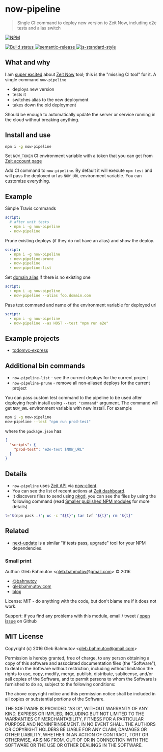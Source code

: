 # now-pipeline

> Single CI command to deploy new version to Zeit Now, including e2e tests and alias switch

[![NPM][npm-icon] ][npm-url]

[![Build status][ci-image] ][ci-url]
[![semantic-release][semantic-image] ][semantic-url]
[![js-standard-style][standard-image]][standard-url]

## What and why

I am [super excited](https://glebbahmutov.com/blog/think-inside-the-box/)
about [Zeit Now](https://zeit.co/now) tool; this is the "missing CI tool"
for it. A single command `now-pipeline`

- deploys new version
- tests it
- switches alias to the new deployment
- takes down the old deployment

Should be enough to automatically update the server or service running in
the cloud without breaking anything.

## Install and use

```sh
npm i -g now-pipeline
```

Set `NOW_TOKEN` CI environment variable with a token that you can get from
[Zeit account page](https://zeit.co/account#api-tokens)

Add CI command to `now-pipeline`. By default it will execute `npm test`
and will pass the deployed url as `NOW_URL` environment variable. You can
customize everything.

## Example

Simple Travis commands

```yml
script:
  # after unit tests
  - npm i -g now-pipeline
  - now-pipeline
```

Prune existing deploys (if they do not have an alias) and show the deploy.

```yml
script:
  - npm i -g now-pipeline
  - now-pipeline-prune
  - now-pipeline
  - now-pipeline-list
```

Set [domain alias](https://zeit.co/world) if there is no existing one

```yml
script:
  - npm i -g now-pipeline
  - now-pipeline --alias foo.domain.com
```

Pass test command and name of the environment variable for deployed url

```yml
script:
  - npm i -g now-pipeline
  - now-pipeline --as HOST --test "npm run e2e"
```

## Example projects

* [todomvc-express](https://github.com/bahmutov/todomvc-express/blob/master/.travis.yml)

## Additional bin commands

* `now-pipeline-list` - see the current deploys for the current project
* `now-pipeline-prune` - remove all non-aliased deploys for the current project

You can pass custom test command to the pipeline to be used after deploying
fresh install using `--test "command"` argument. The command will get `NOW_URL`
environment variable with new install. For example

```sh
npm i -g now-pipeline
now-pipeline --test "npm run prod-test"
```

where the `package.json` has

```json
{
  "scripts": {
    "prod-test": "e2e-test $NOW_URL"
  }
}
```

## Details

* `now-pipeline` uses [Zeit API](https://zeit.co/api) via [now-client](https://github.com/zeit/now-client).
* You can see the list of recent actions at [Zeit dashboard](https://zeit.co/dashboard).
* It discovers files to send using [pkgd](https://github.com/inikulin/pkgd),
  you can see the files by using the following command
  (read [Smaller published NPM modules](https://glebbahmutov.com/blog/smaller-published-NPM-modules/) for more details)
```sh
t="$(npm pack .)"; wc -c "${t}"; tar tvf "${t}"; rm "${t}"
```

## Related

* [next-update](https://github.com/bahmutov/next-update) is a similar
  "if tests pass, upgrade" tool for your NPM dependencies.

### Small print

Author: Gleb Bahmutov &lt;gleb.bahmutov@gmail.com&gt; &copy; 2016

* [@bahmutov](https://twitter.com/bahmutov)
* [glebbahmutov.com](http://glebbahmutov.com)
* [blog](http://glebbahmutov.com/blog)

License: MIT - do anything with the code, but don't blame me if it does not work.

Support: if you find any problems with this module, email / tweet /
[open issue](https://github.com/bahmutov/now-pipeline/issues) on Github

## MIT License

Copyright (c) 2016 Gleb Bahmutov &lt;gleb.bahmutov@gmail.com&gt;

Permission is hereby granted, free of charge, to any person
obtaining a copy of this software and associated documentation
files (the "Software"), to deal in the Software without
restriction, including without limitation the rights to use,
copy, modify, merge, publish, distribute, sublicense, and/or sell
copies of the Software, and to permit persons to whom the
Software is furnished to do so, subject to the following
conditions:

The above copyright notice and this permission notice shall be
included in all copies or substantial portions of the Software.

THE SOFTWARE IS PROVIDED "AS IS", WITHOUT WARRANTY OF ANY KIND,
EXPRESS OR IMPLIED, INCLUDING BUT NOT LIMITED TO THE WARRANTIES
OF MERCHANTABILITY, FITNESS FOR A PARTICULAR PURPOSE AND
NONINFRINGEMENT. IN NO EVENT SHALL THE AUTHORS OR COPYRIGHT
HOLDERS BE LIABLE FOR ANY CLAIM, DAMAGES OR OTHER LIABILITY,
WHETHER IN AN ACTION OF CONTRACT, TORT OR OTHERWISE, ARISING
FROM, OUT OF OR IN CONNECTION WITH THE SOFTWARE OR THE USE OR
OTHER DEALINGS IN THE SOFTWARE.

[npm-icon]: https://nodei.co/npm/now-pipeline.svg?downloads=true
[npm-url]: https://npmjs.org/package/now-pipeline
[ci-image]: https://travis-ci.org/bahmutov/now-pipeline.svg?branch=master
[ci-url]: https://travis-ci.org/bahmutov/now-pipeline
[semantic-image]: https://img.shields.io/badge/%20%20%F0%9F%93%A6%F0%9F%9A%80-semantic--release-e10079.svg
[semantic-url]: https://github.com/semantic-release/semantic-release
[standard-image]: https://img.shields.io/badge/code%20style-standard-brightgreen.svg
[standard-url]: http://standardjs.com/
